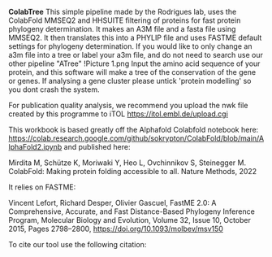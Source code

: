 **ColabTree**
This simple pipeline made by the Rodrigues lab, uses the ColabFold MMSEQ2 and HHSUITE filtering of proteins for fast protein phylogeny determination. It makes an A3M file and a fasta file using MMSEQ2. It then translates this into a PHYLIP file and uses FASTME default settings for phylogeny determination. If you would like to only change an a3m file into a tree or label your a3m file, and do not need to search use our other pipeline "ATree" !Picture 1.png Input the amino acid sequence of your protein, and this software will make a tree of the conservation of the gene or genes. If analysing a gene cluster please untick 'protein modelling' so you dont crash the system.

For publication quality analysis, we recommend you upload the nwk file created by this programme to iTOL https://itol.embl.de/upload.cgi

This workbook is based greatly off the Alphafold Colabfold notebook here: https://colab.research.google.com/github/sokrypton/ColabFold/blob/main/AlphaFold2.ipynb and published here:

Mirdita M, Schütze K, Moriwaki Y, Heo L, Ovchinnikov S, Steinegger M. ColabFold: Making protein folding accessible to all. Nature Methods, 2022

It relies on FASTME:

Vincent Lefort, Richard Desper, Olivier Gascuel, FastME 2.0: A Comprehensive, Accurate, and Fast Distance-Based Phylogeny Inference Program, Molecular Biology and Evolution, Volume 32, Issue 10, October 2015, Pages 2798–2800, https://doi.org/10.1093/molbev/msv150

To cite our tool use the following citation: 
